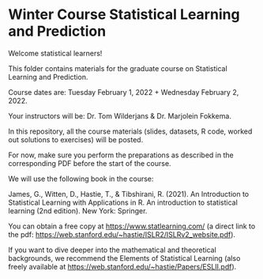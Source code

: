 Winter Course Statistical Learning and Prediction
========================================================

Welcome statistical learners!

This folder contains materials for the graduate course on Statistical Learning and Prediction.

Course dates are: Tuesday February 1, 2022 + Wednesday February 2, 2022.

Your instructors will be: Dr. Tom Wilderjans & Dr. Marjolein Fokkema.

In this repository, all the course materials (slides, datasets, R code, worked out solutions to exercises) will be posted.  

For now, make sure you perform the preparations as described in the corresponding PDF before the start of the course. 


We will use the following book in the course:

James, G., Witten, D., Hastie, T., & Tibshirani, R. (2021). An Introduction to Statistical Learning with Applications in R. An introduction to statistical learning (2nd edition). New York: Springer.

You can obtain a free copy at https://www.statlearning.com/ (a direct link to the pdf: https://web.stanford.edu/~hastie/ISLR2/ISLRv2_website.pdf).

If you want to dive deeper into the mathematical and theoretical backgrounds, we recommend the Elements of Statistical Learning (also freely available at https://web.stanford.edu/~hastie/Papers/ESLII.pdf).

